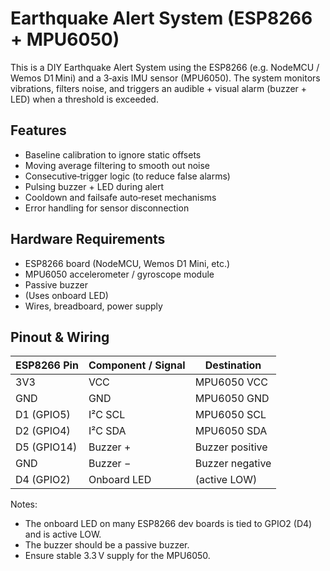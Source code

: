 Earthquake Alert System (ESP8266 + MPU6050)
==========================================

This is a DIY Earthquake Alert System using the ESP8266 (e.g. NodeMCU / Wemos D1 Mini) and a 3‑axis IMU sensor (MPU6050). 
The system monitors vibrations, filters noise, and triggers an audible + visual alarm (buzzer + LED) when a threshold is exceeded.

Features
--------
- Baseline calibration to ignore static offsets
- Moving average filtering to smooth out noise
- Consecutive‐trigger logic (to reduce false alarms)
- Pulsing buzzer + LED during alert
- Cooldown and failsafe auto‑reset mechanisms
- Error handling for sensor disconnection

Hardware Requirements
---------------------
- ESP8266 board (NodeMCU, Wemos D1 Mini, etc.)
- MPU6050 accelerometer / gyroscope module
- Passive buzzer
- (Uses onboard LED)
- Wires, breadboard, power supply

Pinout & Wiring
---------------
| ESP8266 Pin | Component / Signal  | Destination          |
|-------------|----------------------|----------------------|
| 3V3         | VCC                 | MPU6050 VCC          |
| GND         | GND                 | MPU6050 GND          |
| D1 (GPIO5)  | I²C SCL             | MPU6050 SCL          |
| D2 (GPIO4)  | I²C SDA             | MPU6050 SDA          |
| D5 (GPIO14) | Buzzer +            | Buzzer positive       |
| GND         | Buzzer −            | Buzzer negative       |
| D4 (GPIO2)  | Onboard LED         | (active LOW)         |

Notes:
- The onboard LED on many ESP8266 dev boards is tied to GPIO2 (D4) and is active LOW.
- The buzzer should be a passive buzzer.
- Ensure stable 3.3 V supply for the MPU6050.
